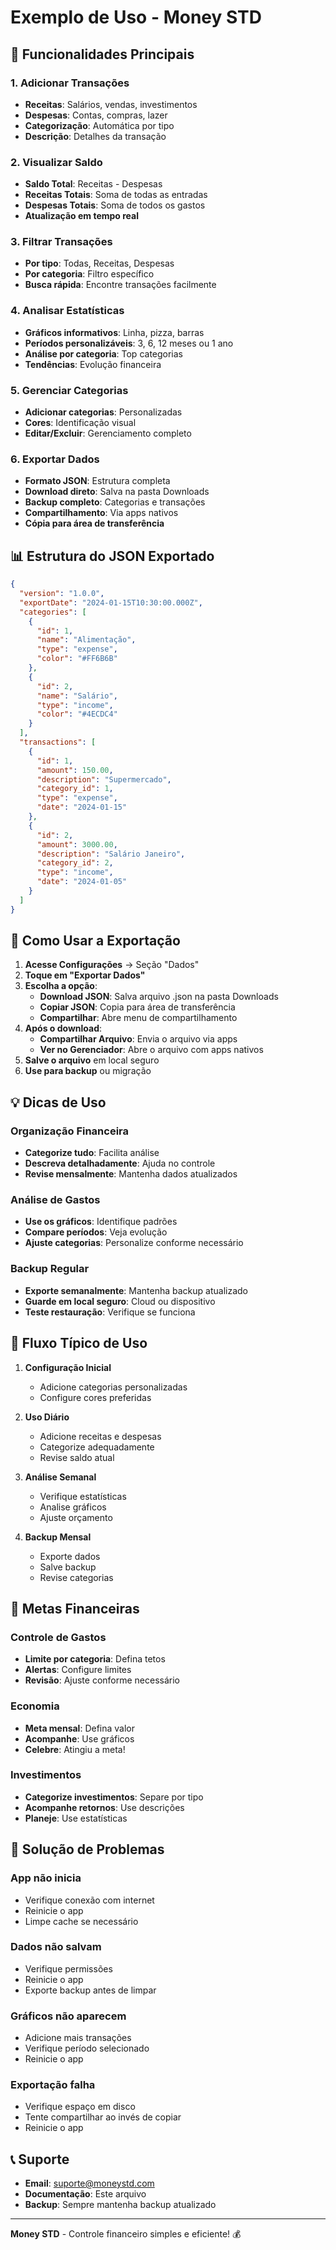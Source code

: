 # Exemplo de Uso - Money STD

## 📱 Funcionalidades Principais

### 1. Adicionar Transações
- **Receitas**: Salários, vendas, investimentos
- **Despesas**: Contas, compras, lazer
- **Categorização**: Automática por tipo
- **Descrição**: Detalhes da transação

### 2. Visualizar Saldo
- **Saldo Total**: Receitas - Despesas
- **Receitas Totais**: Soma de todas as entradas
- **Despesas Totais**: Soma de todos os gastos
- **Atualização em tempo real**

### 3. Filtrar Transações
- **Por tipo**: Todas, Receitas, Despesas
- **Por categoria**: Filtro específico
- **Busca rápida**: Encontre transações facilmente

### 4. Analisar Estatísticas
- **Gráficos informativos**: Linha, pizza, barras
- **Períodos personalizáveis**: 3, 6, 12 meses ou 1 ano
- **Análise por categoria**: Top categorias
- **Tendências**: Evolução financeira

### 5. Gerenciar Categorias
- **Adicionar categorias**: Personalizadas
- **Cores**: Identificação visual
- **Editar/Excluir**: Gerenciamento completo

### 6. Exportar Dados
- **Formato JSON**: Estrutura completa
- **Download direto**: Salva na pasta Downloads
- **Backup completo**: Categorias e transações
- **Compartilhamento**: Via apps nativos
- **Cópia para área de transferência**

## 📊 Estrutura do JSON Exportado

```json
{
  "version": "1.0.0",
  "exportDate": "2024-01-15T10:30:00.000Z",
  "categories": [
    {
      "id": 1,
      "name": "Alimentação",
      "type": "expense",
      "color": "#FF6B6B"
    },
    {
      "id": 2,
      "name": "Salário",
      "type": "income",
      "color": "#4ECDC4"
    }
  ],
  "transactions": [
    {
      "id": 1,
      "amount": 150.00,
      "description": "Supermercado",
      "category_id": 1,
      "type": "expense",
      "date": "2024-01-15"
    },
    {
      "id": 2,
      "amount": 3000.00,
      "description": "Salário Janeiro",
      "category_id": 2,
      "type": "income",
      "date": "2024-01-05"
    }
  ]
}
```

## 🔄 Como Usar a Exportação

1. **Acesse Configurações** → Seção "Dados"
2. **Toque em "Exportar Dados"**
3. **Escolha a opção**:
   - **Download JSON**: Salva arquivo .json na pasta Downloads
   - **Copiar JSON**: Copia para área de transferência
   - **Compartilhar**: Abre menu de compartilhamento
4. **Após o download**:
   - **Compartilhar Arquivo**: Envia o arquivo via apps
   - **Ver no Gerenciador**: Abre o arquivo com apps nativos
5. **Salve o arquivo** em local seguro
6. **Use para backup** ou migração

## 💡 Dicas de Uso

### Organização Financeira
- **Categorize tudo**: Facilita análise
- **Descreva detalhadamente**: Ajuda no controle
- **Revise mensalmente**: Mantenha dados atualizados

### Análise de Gastos
- **Use os gráficos**: Identifique padrões
- **Compare períodos**: Veja evolução
- **Ajuste categorias**: Personalize conforme necessário

### Backup Regular
- **Exporte semanalmente**: Mantenha backup atualizado
- **Guarde em local seguro**: Cloud ou dispositivo
- **Teste restauração**: Verifique se funciona

## 🎯 Fluxo Típico de Uso

1. **Configuração Inicial**
   - Adicione categorias personalizadas
   - Configure cores preferidas

2. **Uso Diário**
   - Adicione receitas e despesas
   - Categorize adequadamente
   - Revise saldo atual

3. **Análise Semanal**
   - Verifique estatísticas
   - Analise gráficos
   - Ajuste orçamento

4. **Backup Mensal**
   - Exporte dados
   - Salve backup
   - Revise categorias

## 🎯 Metas Financeiras

### Controle de Gastos
- **Limite por categoria**: Defina tetos
- **Alertas**: Configure limites
- **Revisão**: Ajuste conforme necessário

### Economia
- **Meta mensal**: Defina valor
- **Acompanhe**: Use gráficos
- **Celebre**: Atingiu a meta!

### Investimentos
- **Categorize investimentos**: Separe por tipo
- **Acompanhe retornos**: Use descrições
- **Planeje**: Use estatísticas

## 🔧 Solução de Problemas

### App não inicia
- Verifique conexão com internet
- Reinicie o app
- Limpe cache se necessário

### Dados não salvam
- Verifique permissões
- Reinicie o app
- Exporte backup antes de limpar

### Gráficos não aparecem
- Adicione mais transações
- Verifique período selecionado
- Reinicie o app

### Exportação falha
- Verifique espaço em disco
- Tente compartilhar ao invés de copiar
- Reinicie o app

## 📞 Suporte

- **Email**: suporte@moneystd.com
- **Documentação**: Este arquivo
- **Backup**: Sempre mantenha backup atualizado

---

**Money STD** - Controle financeiro simples e eficiente! 💰 